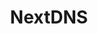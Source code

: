---
blog: https://medium.com/nextdns
codehost: https://github.com/nextdns
logohandle: nextdnsio
sort: nextdns
title: NextDNS
twitter: https://x.com/NextDNS
website: https://nextdns.io/
---